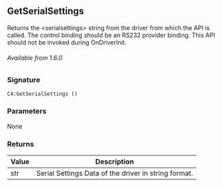 ## GetSerialSettings

Returns the \<serialsettings\> string from the driver from which the API is called. The control binding should be an RS232 provider binding. This API should not be invoked during OnDriverInit.

###### Available from 1.6.0


### Signature

`C4:GetSerialSettings ()`


### Parameters
None


### Returns

| Value | Description                                          |
| ----- | ---------------------------------------------------- |
| str   | Serial Settings Data of the driver in string format. |
